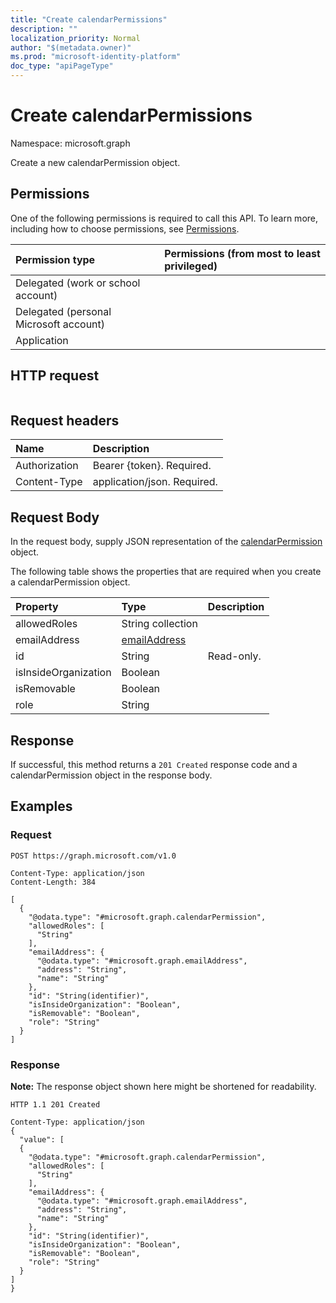 ```yaml
---
title: "Create calendarPermissions"
description: ""
localization_priority: Normal
author: "$(metadata.owner)"
ms.prod: "microsoft-identity-platform"
doc_type: "apiPageType"
---
```


# Create calendarPermissions

Namespace: microsoft.graph

Create a new calendarPermission object.

## Permissions

One of the following permissions is required to call this API. To learn more, including how to choose permissions, see [Permissions](/graph/permissions-reference).

| Permission type                        | Permissions (from most to least privileged) |
| :------------------------------------- | :------------------------------------------ |
| Delegated (work or school account)     |                                             |
| Delegated (personal Microsoft account) |                                             |
| Application                            |                                             |

## HTTP request

<!-- {
  "blockType": "ignored"
}
-->

```http

```

## Request headers

| Name          | Description                 |
| :------------ | :-------------------------- |
| Authorization | Bearer {token}. Required.   |
| Content-Type  | application/json. Required. |

## Request Body

In the request body, supply JSON representation of the [calendarPermission](../resources/-calendarpermission.md) object.

<!-- Actions and Functions -->

<!-- CRUD Methods -->

The following table shows the properties that are required when you create a calendarPermission object.

| Property             | Type                                         | Description |
| :------------------- | :------------------------------------------- | :---------- |
| allowedRoles         | String collection                            |             |
| emailAddress         | [emailAddress](../resources/emailaddress.md) |             |
| id                   | String                                       | Read-only.  |
| isInsideOrganization | Boolean                                      |             |
| isRemovable          | Boolean                                      |             |
| role                 | String                                       |             |

## Response

If successful, this method returns a `201 Created` response code and a calendarPermission object in the response body.

## Examples

### Request

<!-- {
  "blockType": "request",
  "name": "create_calendarpermissions"
}
-->

```http
POST https://graph.microsoft.com/v1.0

Content-Type: application/json
Content-Length: 384

[
  {
    "@odata.type": "#microsoft.graph.calendarPermission",
    "allowedRoles": [
      "String"
    ],
    "emailAddress": {
      "@odata.type": "#microsoft.graph.emailAddress",
      "address": "String",
      "name": "String"
    },
    "id": "String(identifier)",
    "isInsideOrganization": "Boolean",
    "isRemovable": "Boolean",
    "role": "String"
  }
]

```

### Response

**Note:** The response object shown here might be shortened for readability.

<!-- {
  "blockType": "response",
  "truncated": true,
  "@odata.type": "$(this.ReturnTypeFullName)"
}
-->

```http
HTTP 1.1 201 Created

Content-Type: application/json
{
  "value": [
  {
    "@odata.type": "#microsoft.graph.calendarPermission",
    "allowedRoles": [
      "String"
    ],
    "emailAddress": {
      "@odata.type": "#microsoft.graph.emailAddress",
      "address": "String",
      "name": "String"
    },
    "id": "String(identifier)",
    "isInsideOrganization": "Boolean",
    "isRemovable": "Boolean",
    "role": "String"
  }
]
}

```
